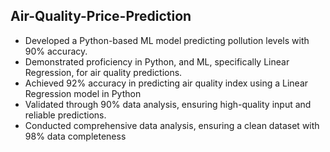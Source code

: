 ## Air-Quality-Price-Prediction
- Developed a Python-based ML model predicting pollution levels with 90% accuracy.
- Demonstrated proficiency in Python, and ML, specifically Linear Regression, for air quality predictions.
- Achieved 92% accuracy in predicting air quality index using a Linear Regression model in Python
- Validated through 90% data analysis, ensuring high-quality input and reliable predictions.
- Conducted comprehensive data analysis, ensuring a clean dataset with 98% data completeness

